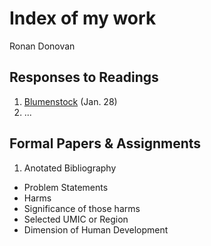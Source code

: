 # Index of my work

Ronan Donovan

## Responses to Readings

1. [Blumenstock](/Bloomenstock.md) (Jan. 28)
2. ... 

## Formal Papers & Assignments

1. Anotated Bibliography
  - Problem Statements
  - Harms
  - Significance of those harms
  - Selected UMIC or Region
  - Dimension of Human Development
